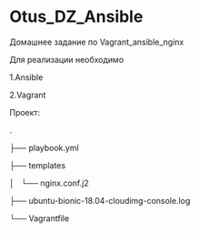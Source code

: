 # Otus_DZ_Ansible
Домашнее задание по Vagrant_ansible_nginx

Для реализации необходимо

1.Ansible

2.Vagrant

Проект:

.

├── playbook.yml

├── templates

│   └── nginx.conf.j2

├── ubuntu-bionic-18.04-cloudimg-console.log

└── Vagrantfile
